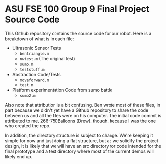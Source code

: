 # ASU FSE 100 Group 9 Final Project Source Code
This Github repository contains the source code for our robot. Here is a breakdown of what is in each file:
- Ultrasonic Sensor Tests
    - ```bentriangle.m```
    - ```nwtest.m``` (The original test)
    - ```sumo.m```
    - ```teststuff.m```
- Abstraction Code/Tests
    - ```moveforward.m```
    - ```test.m```
- Platform experimentation Code from sumo battle
    - ```sumo2.m```

Also note that attribution is a bit confusing. Ben wrote most of these files, in part because we didn't yet have a Github repository to share the code between us and all the files were on his computer. The initial code commit is attributed to me, 266-750Balloons (Drew), though, because I was the one who created the repo.

In addition, the directory structure is subject to change. We're keeping it simple for now and just doing a flat structure, but as we solidify the project design, it is likely that we will have an src directory for code intended for the final prototype and a test directory where most of the current demos will likely end up.